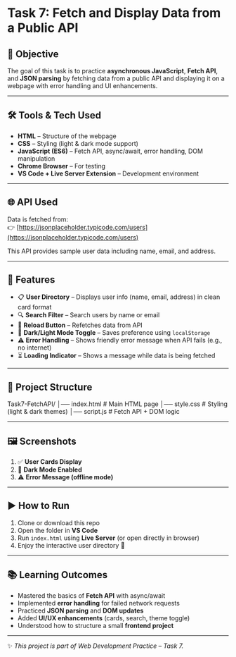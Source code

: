 # Task 7: Fetch and Display Data from a Public API

## 📌 Objective
The goal of this task is to practice **asynchronous JavaScript**, **Fetch API**, and **JSON parsing** by fetching data from a public API and displaying it on a webpage with error handling and UI enhancements.

---

## 🛠️ Tools & Tech Used
- **HTML** – Structure of the webpage  
- **CSS** – Styling (light & dark mode support)  
- **JavaScript (ES6)** – Fetch API, async/await, error handling, DOM manipulation  
- **Chrome Browser** – For testing  
- **VS Code + Live Server Extension** – Development environment  

---

## 🌐 API Used
Data is fetched from:  
👉 [https://jsonplaceholder.typicode.com/users](https://jsonplaceholder.typicode.com/users)

This API provides sample user data including name, email, and address.

---

## 🚀 Features
- 📋 **User Directory** – Displays user info (name, email, address) in clean card format  
- 🔍 **Search Filter** – Search users by name or email  
- 🔄 **Reload Button** – Refetches data from API  
- 🌙 **Dark/Light Mode Toggle** – Saves preference using `localStorage`  
- ⚠️ **Error Handling** – Shows friendly error message when API fails (e.g., no internet)  
- ⏳ **Loading Indicator** – Shows a message while data is being fetched  

---
## 📂 Project Structure

Task7-FetchAPI/
│── index.html # Main HTML page
│── style.css # Styling (light & dark themes)
│── script.js # Fetch API + DOM logic

---

## 🖼️ Screenshots
1. ✅ **User Cards Display**  
2. 🌙 **Dark Mode Enabled**  
3. ⚠️ **Error Message (offline mode)**  

---

## ▶️ How to Run
1. Clone or download this repo  
2. Open the folder in **VS Code**  
3. Run `index.html` using **Live Server** (or open directly in browser)  
4. Enjoy the interactive user directory 🎉  

---

## 📚 Learning Outcomes
- Mastered the basics of **Fetch API** with async/await  
- Implemented **error handling** for failed network requests  
- Practiced **JSON parsing** and **DOM updates**  
- Added **UI/UX enhancements** (cards, search, theme toggle)  
- Understood how to structure a small **frontend project**  

---

✨ *This project is part of Web Development Practice – Task 7.*
